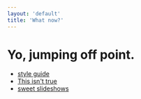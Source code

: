 ```yaml
---
layout: 'default'
title: 'What now?'
---
```


# Yo, jumping off point.

- [style guide](style-guide)
- [This isn't true](said-the-dog)
- [sweet slideshows](slideshows)
